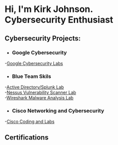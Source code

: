 <h1>Hi, I'm Kirk Johnson. <br/> <a >Cybersecurity Enthusiast</a>

<h2> Cybersecurity Projects:</h2>


- <h3>Google Cybersecurity</b>
-[Google Cybersecurity Labs](https://github.com/KirkDJohnson/Google-Cybersecurity-Labs)

- <h3>Blue Team Skils</b>
-[Active Directory/Splunk Lab](https://github.com/KirkDJohnson/Active-Directory)<br/>
-[Nessus Vulnerability Scanner Lab](https://github.com/KirkDJohnson/Nesses-Vulnerability-Lab)<br/>
-[Wireshark Malware Analysis Lab](https://github.com/KirkDJohnson/Wireshark)<br/>

- <h3>Cisco Networking and Cybersecurity </b>
-[Cisco Coding and Labs](https://github.com/KirkDJohnson/Cisco-Cybersecurity)


<h2>Certifications</h2>
 




[linkedin]: https://linkedin.com

<!--
**KirkDJohnson/KirkDJohnson** is a ✨ _special_ ✨ repository because its `README.md` (this file) appears on your GitHub profile.

Here are some ideas to get you started:

- 🔭 I’m currently working on ...
- 🌱 I’m currently learning ...
- 👯 I’m looking to collaborate on ...
- 🤔 I’m looking for help with ...
- 💬 Ask me about ...
- 📫 How to reach me: ...
- 😄 Pronouns: ...
- ⚡ Fun fact: ...
-->

